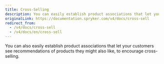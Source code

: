 ```yaml
---
title: Cross-Selling
description: You can easily establish product associations that let your customers see recommendations of products they might also like, to encourage cross-selling
originalLink: https://documentation.spryker.com/v4/docs/cross-sell
redirect_from:
  - /v4/docs/cross-sell
  - /v4/docs/en/cross-sell
---
```


You can also easily establish product associations that let your customers see recommendations of products they might also like, to encourage cross-selling.
